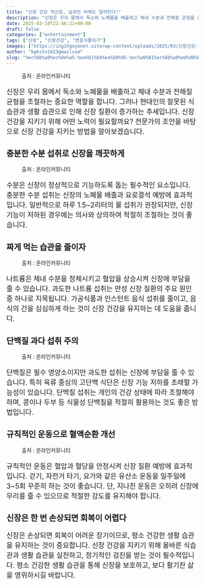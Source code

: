 ```yaml
---
title: "신장 건강 적신호, 습관만 바꿔도 달라진다!"
description: "신장은 우리 몸에서 독소와 노폐물을 배출하고 체내 수분과 전해질 균형을 조절하는 중요한 역할을 합니다. 그러나 현대인의 잘못된 식습관과 생활 습관으로 인해 신장 질환이 증가하는 추세입니다. 신장 건강을 지키기 위해 어떤 노력이 필요할까요? 전문가의 조언을 바탕으로 신장"
date: 2025-03-18T22:46:21+09:00
draft: false
categories: ["entertainment"]
tags: ["신장", "신장건강", "짠음식줄이기"]
images: ["https://ingihgoyonet.site/wp-content/uploads/2025/03/신장건강-1.webp", "https://ingihgoyonet.site/wp-content/uploads/2025/03/물마시기.webp", "https://ingihgoyonet.site/wp-content/uploads/2025/03/짠음식-1024x678.jpg", "https://ingihgoyonet.site/wp-content/uploads/2025/03/고단백줄이기.webp", "https://ingihgoyonet.site/wp-content/uploads/2025/03/운동-2-1024x683.jpg"]
author: "kgkstn1423gmailcom"
slug: "%ec%8b%a0%ec%9e%a5-%ea%b1%b4%ea%b0%95-%ec%a0%81%ec%8b%a0%ed%98%b8-%ec%8a%b5%ea%b4%80%eb%a7%8c-%eb%b0%94%ea%bf%94%eb%8f%84-%eb%8b%ac%eb%9d%bc%ec%a7%84%eb%8b%a4"
---
```


<figure ><img src="https://ingihgoyonet.site/wp-content/uploads/2025/03/신장건강-1.webp" alt="" style="aspect-ratio:16/9;object-fit:cover"/><figcaption >출처 : 온라인커뮤니티</figcaption></figure> <p style="font-size:18px">신장은 우리 몸에서 독소와 노폐물을 배출하고 체내 수분과 전해질 균형을 조절하는 중요한 역할을 합니다. 그러나 현대인의 잘못된 식습관과 생활 습관으로 인해 신장 질환이 증가하는 추세입니다. 신장 건강을 지키기 위해 어떤 노력이 필요할까요? 전문가의 조언을 바탕으로 신장 건강을 지키는 방법을 알아보겠습니다.</p> <h2 ><strong>충분한 수분 섭취로 신장을 깨끗하게</strong></h2> <figure ><img src="https://ingihgoyonet.site/wp-content/uploads/2025/03/물마시기.webp" alt="" style="aspect-ratio:16/9;object-fit:cover"/><figcaption >출처 : 온라인커뮤니티</figcaption></figure> <p style="font-size:18px">수분은 신장이 정상적으로 기능하도록 돕는 필수적인 요소입니다. 충분한 수분 섭취는 신장의 노폐물 배출과 요로결석 예방에 효과적입니다. 일반적으로 하루 1.5~2리터의 물 섭취가 권장되지만, 신장 기능이 저하된 경우에는 의사와 상의하여 적절히 조절하는 것이 좋습니다.</p> <h2 ><strong>짜게 먹는 습관을 줄이자</strong></h2> <figure ><img src="https://ingihgoyonet.site/wp-content/uploads/2025/03/짠음식-1024x678.jpg" alt="" style="aspect-ratio:16/9;object-fit:cover"/><figcaption >출처 : 온라인커뮤니티</figcaption></figure> <p style="font-size:18px">나트륨은 체내 수분을 정체시키고 혈압을 상승시켜 신장에 부담을 줄 수 있습니다. 과도한 나트륨 섭취는 만성 신장 질환의 주요 원인 중 하나로 지목됩니다. 가공식품과 인스턴트 음식 섭취를 줄이고, 음식의 간을 심심하게 하는 것이 신장 건강을 유지하는 데 도움을 줍니다.</p> <h2 ><strong>단백질 과다 섭취 주의</strong></h2> <figure ><img src="https://ingihgoyonet.site/wp-content/uploads/2025/03/고단백줄이기.webp" alt="" style="aspect-ratio:16/9;object-fit:cover"/><figcaption >출처 : 온라인커뮤니티</figcaption></figure> <p style="font-size:18px">단백질은 필수 영양소이지만 과도한 섭취는 신장에 부담을 줄 수 있습니다. 특히 육류 중심의 고단백 식단은 신장 기능 저하를 초래할 가능성이 있습니다. 단백질 섭취는 개인의 건강 상태에 따라 조절해야 하며, 콩이나 두부 등 식물성 단백질을 적절히 활용하는 것도 좋은 방법입니다.</p> <h2 ><strong>규칙적인 운동으로 혈액순환 개선</strong></h2> <figure ><img src="https://ingihgoyonet.site/wp-content/uploads/2025/03/운동-2-1024x683.jpg" alt="" style="aspect-ratio:16/9;object-fit:cover"/><figcaption >출처 : 온라인커뮤니티</figcaption></figure> <p style="font-size:18px">규칙적인 운동은 혈압과 혈당을 안정시켜 신장 질환 예방에 효과적입니다. 걷기, 자전거 타기, 요가와 같은 유산소 운동을 일주일에 3~5회 꾸준히 하는 것이 좋습니다. 단, 지나친 운동은 오히려 신장에 무리를 줄 수 있으므로 적절한 강도를 유지해야 합니다.</p> <h2 ><strong>신장은 한 번 손상되면 회복이 어렵다</strong></h2> <p style="font-size:18px">신장은 손상되면 회복이 어려운 장기이므로, 평소 건강한 생활 습관을 유지하는 것이 중요합니다. 신장 건강을 지키기 위해 올바른 식습관과 생활 습관을 실천하고, 정기적인 검진을 받는 것이 필수적입니다. 평소 건강한 생활 습관을 통해 신장을 보호하고, 보다 활기찬 삶을 영위하시길 바랍니다.</p>